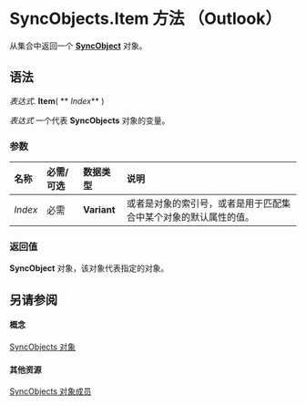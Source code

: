 
# SyncObjects.Item 方法 （Outlook）

从集合中返回一个  **[SyncObject](099865b6-767f-8022-6839-875624f284f7.md)** 对象。


## 语法

 _表达式_. **Item**( ** _Index_** )

 _表达式_ 一个代表 **SyncObjects** 对象的变量。


### 参数



|**名称**|**必需/可选**|**数据类型**|**说明**|
|:-----|:-----|:-----|:-----|
| _Index_|必需|**Variant**|或者是对象的索引号，或者是用于匹配集合中某个对象的默认属性的值。|

### 返回值

 **SyncObject** 对象，该对象代表指定的对象。


## 另请参阅


#### 概念


[SyncObjects 对象](88e59f63-d834-b174-bbda-0af0cf2d0520.md)
#### 其他资源


[SyncObjects 对象成员](f8302d59-6a53-bd63-be46-6e7398038e09.md)